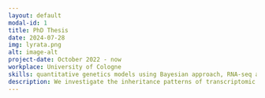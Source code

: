 ```yaml
---
layout: default
modal-id: 1
title: PhD Thesis
date: 2024-07-28
img: lyrata.png
alt: image-alt
project-date: October 2022 - now
workplace: University of Cologne
skills: quantitative genetics models using Bayesian approach, RNA-seq analysis (from FASTQ to final count), Differential expression analysis, Enrichment analysis, eQTL, programming in R, Bash, and Python. 
description: We investigate the inheritance patterns of transcriptomic variation and epigentic variation within Arabidopsis lyrata populations, with a particular emphasis on understanding the role of non-additive variance. Arabidopsis lyrata is an obligate outcrossing species of Arabidopsis genus, allowing us to perform various quantitative breeding designs. This study can unravel how specific genetic elements are passed down and influence the future evolution of fitness traits. Our work lays a groundwork for leveraging molecular selection in breeding as well as the theory of adaptive evolution in nature.
---
```

